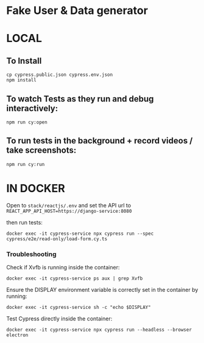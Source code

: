 # Fake User & Data generator


# LOCAL

## To Install
```
cp cypress.public.json cypress.env.json
npm install
```

## To watch Tests as they run and debug interactively:
```
npm run cy:open
```

## To run tests in the background + record videos / take screenshots:
```
npm run cy:run
```

# IN DOCKER

Open to `stack/reactjs/.env` and set the API url to `REACT_APP_API_HOST=https://django-service:8080`

then run tests:
```
docker exec -it cypress-service npx cypress run --spec cypress/e2e/read-only/load-form.cy.ts
```


### Troubleshooting
Check if Xvfb is running inside the container:
```
docker exec -it cypress-service ps aux | grep Xvfb
```

Ensure the DISPLAY environment variable is correctly set in the container by running:
```
docker exec -it cypress-service sh -c "echo $DISPLAY"
```


Test Cypress directly inside the container:
```
docker exec -it cypress-service npx cypress run --headless --browser electron
```
